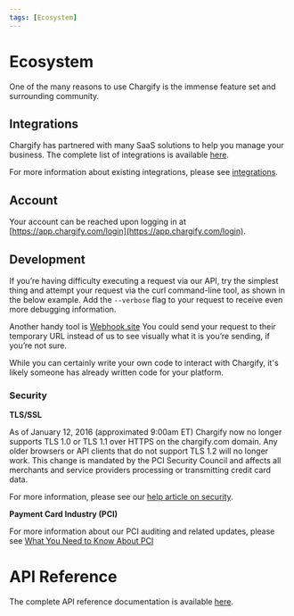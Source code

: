 ```yaml
---
tags: [Ecosystem]
---
```


# Ecosystem

One of the many reasons to use Chargify is the immense feature set and surrounding community.

## Integrations

Chargify has partnered with many SaaS solutions to help you manage your business. The complete list of integrations is available [here](https://www.chargify.com/integration-marketplace/).

For more information about existing integrations, please see [integrations](https://maxio-chargify.zendesk.com/hc/en-us/articles/5405429933069).

## Account

Your account can be reached upon logging in at [https://app.chargify.com/login](https://app.chargify.com/login).

## Development

If you’re having difficulty executing a request via our API, try the simplest thing and attempt your request via the curl command-line tool, as shown in the below example. Add the `--verbose` flag to your request to receive even more debugging information.

Another handy tool is [Webhook.site](https://webhook.site/) You could send your request to their temporary URL instead of us to see visually what it is you’re sending, if you’re not sure.

While you can certainly write your own code to interact with Chargify, it's likely someone has already written code for your platform.

### Security

**TLS/SSL**

As of January 12, 2016 (approximated 9:00am ET) Chargify now no longer supports TLS 1.0 or TLS 1.1 over HTTPS on the chargify.com domain. Any older browsers or API clients that do not support TLS 1.2 will no longer work. This change is mandated by the PCI Security Council and affects all merchants and service providers processing or transmitting credit card data.

For more information, please see our [help article on security](https://maxio-chargify.zendesk.com/hc/en-us/articles/5404986900493).

**Payment Card Industry (PCI)**

For more information about our PCI auditing and related updates, please see [What You Need to Know About PCI](https://www.chargify.com/blog/what-you-need-to-know-about-pci/)

# API Reference

The complete API reference documentation is available [here](https://developers.chargify.com/docs/api-docs/YXBpOjE0MTA4MjYx-chargify-api).

